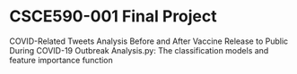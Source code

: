 # CSCE590-001 Final Project
COVID-Related Tweets Analysis Before and After Vaccine Release to Public During COVID-19 Outbreak
Analysis.py: The classification models and feature importance function
